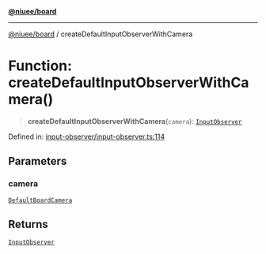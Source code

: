 [**@niuee/board**](../README.md)

***

[@niuee/board](../globals.md) / createDefaultInputObserverWithCamera

# Function: createDefaultInputObserverWithCamera()

> **createDefaultInputObserverWithCamera**(`camera`): [`InputObserver`](../classes/InputObserver.md)

Defined in: [input-observer/input-observer.ts:114](https://github.com/niuee/board/blob/d74620e4e63da3004adfc7105b7f1136fce9577c/src/input-observer/input-observer.ts#L114)

## Parameters

### camera

[`DefaultBoardCamera`](../classes/DefaultBoardCamera.md)

## Returns

[`InputObserver`](../classes/InputObserver.md)
